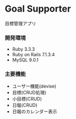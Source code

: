 # Goal Supporter
目標管理アプリ

### 開発環境
- Ruby 3.3.3
- Ruby on Rails 7.1.3.4
- MySQL 9.0.1

### 主要機能
- ユーザー機能(devise)
- 目標(CRUD処理)
- 小目標(CRUD)
- 日報(CRUD)
- 日報のカレンダー表示
